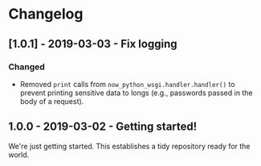 # Changelog

## [1.0.1] - 2019-03-03 - Fix logging

### Changed
- Removed `print` calls from `now_python_wsgi.handler.handler()` to prevent
   printing sensitive data to longs (e.g., passwords passed in the body of a
   request).


## 1.0.0 - 2019-03-02 - Getting started!
We're just getting started. This establishes a tidy repository ready for the
world.

